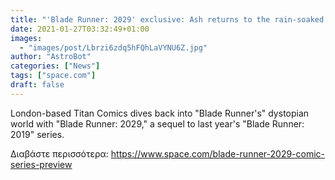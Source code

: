 ```yaml
---
title: "'Blade Runner: 2029' exclusive: Ash returns to the rain-soaked streets of future Los Angeles"
date: 2021-01-27T03:32:49+01:00
images:
  - "images/post/Lbrzi6zdq5hFQhLaVYNU6Z.jpg"
author: "AstroBot"
categories: ["News"]
tags: ["space.com"]
draft: false
---
```


London-based Titan Comics dives back into "Blade Runner's" dystopian world with "Blade Runner: 2029," a sequel to last year's "Blade Runner: 2019" series. 

Διαβάστε περισσότερα: https://www.space.com/blade-runner-2029-comic-series-preview
